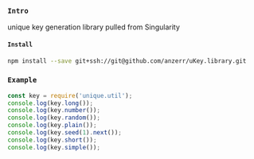 
### `Intro`
unique key generation library pulled from Singularity

#### `Install`
``` bash
npm install --save git+ssh://git@github.com/anzerr/uKey.library.git
```

### `Example`

``` javascript
const key = require('unique.util');
console.log(key.long());
console.log(key.number());
console.log(key.random());
console.log(key.plain());
console.log(key.seed(1).next());
console.log(key.short());
console.log(key.simple());
```

